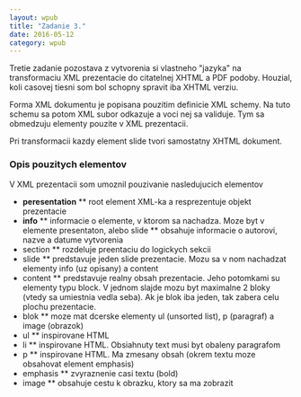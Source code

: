 ```yaml
---
layout: wpub
title: "Zadanie 3."
date: 2016-05-12
category: wpub
---
```


Tretie zadanie pozostava z vytvorenia si vlastneho "jazyka" na transformaciu XML prezentacie do citatelnej XHTML a PDF podoby. Houzial, koli casovej tiesni som bol schopny spravit iba XHTML verziu.

Forma XML dokumentu je popisana pouzitim definicie XML schemy. Na tuto schemu sa potom XML subor odkazuje a voci nej sa validuje. Tym sa obmedzuju elementy pouzite v XML prezentacii.

Pri transformacii kazdy element slide tvori samostatny XHTML dokument. 

### Opis pouzitych elementov

V XML prezentacii som umoznil pouzivanie nasledujucich elementov

* __peresentation__ 
** root element XML-ka a resprezentuje objekt prezentacie
* __info__
** informacie o elemente, v ktorom sa nachadza. Moze byt v elemente presentaton, alebo slide
** obsahuje informacie o autorovi, nazve a datume vytvorenia
* section
** rozdeluje preentaciu do logickych sekcii
* slide
** predstavuje jeden slide prezentacie. Mozu sa v nom nachadzat elementy info (uz opisany) a content
* content
** predstavuje realny obsah prezentacie. Jeho potomkami su elementy typu block. V jednom slajde mozu byt maximalne 2 bloky (vtedy sa umiestnia vedla seba). Ak je blok iba jeden, tak zabera celu plochu prezentacie.
* blok
** moze mat dcerske elementy ul (unsorted list), p (paragraf) a image (obrazok)
* ul
** inspirovane HTML
* li
** inspirovane HTML. Obsiahnuty text musi byt obaleny paragrafom
* p
** inspirovane HTML. Ma zmesany obsah (okrem textu moze obsahovat element emphasis)
* emphasis
** zvyraznenie casi textu (bold)
* image
** obsahuje cestu k obrazku, ktory sa ma zobrazit
